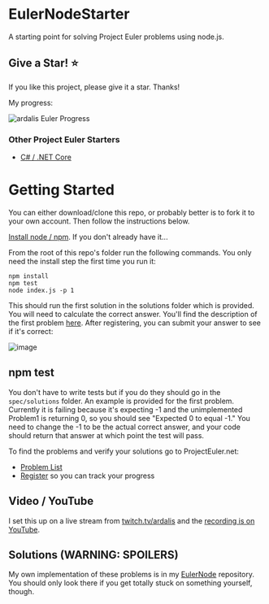 # EulerNodeStarter

A starting point for solving Project Euler problems using node.js.

## Give a Star! :star:

If you like this project, please give it a star. Thanks!

My progress:

![ardalis Euler Progress](https://projecteuler.net/profile/ardalis.png)

### Other Project Euler Starters

- [C# / .NET Core](https://github.com/ardalis/EulerCSharpStarter)

# Getting Started

You can either download/clone this repo, or probably better is to fork it to your own account. Then follow the instructions below.

[Install node / npm](https://nodejs.org/en/download/). If you don't already have it...

From the root of this repo's folder run the following commands. You only need the install step the first time you run it:

```
npm install
npm test
node index.js -p 1
```

This should run the first solution in the solutions folder which is provided. You will need to calculate the correct answer. You'll find the description of the first problem [here](https://projecteuler.net/problem=1). After registering, you can submit your answer to see if it's correct:

![image](https://user-images.githubusercontent.com/782127/51804316-4780b200-222d-11e9-97df-6dcba080128d.png)

## npm test

You don't have to write tests but if you do they should go in the `spec/solutions` folder. An example is provided for the first problem. Currently it is failing because it's expecting -1 and the unimplemented Problem1 is returning 0, so you should see "Expected 0 to equal -1." You need to change the -1 to be the actual correct answer, and your code should return that answer at which point the test will pass.

To find the problems and verify your solutions go to ProjectEuler.net:

- [Problem List](https://projecteuler.net/archives)
- [Register](https://projecteuler.net/register) so you can track your progress

## Video / YouTube

I set this up on a live stream from [twitch.tv/ardalis](https://www.twitch.tv/ardalis) and the [recording is on YouTube](https://www.youtube.com/watch?v=KELs9ksg6_s).

## Solutions (WARNING: SPOILERS)

My own implementation of these problems is in my [EulerNode](https://github.com/ardalis/EulerNode) repository. You should only look there if you get totally stuck on something yourself, though.
